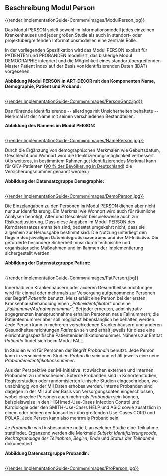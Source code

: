 ## Beschreibung Modul Person

{{render:ImplementationGuide-Common/images/ModulPerson.jpg}}

Das Modul PERSON spielt sowohl im Informationsmodell jedes einzelnen Krankenhauses und jeder großen Studie als auch in standort- oder projektübergreifenden Informationsmodellen eine zentrale Rolle.

In der vorliegenden Spezifikation wird das Modul PERSON explizit für PATIENTEN und PROBANDEN modelliert, das bisherige Modul DEMOGRAPHIE integriert und die Möglichkeit eines standortübergreifenden Master Patient Index auf der Basis von identifizierenden Daten (IDAT) vorgesehen.

**Abbildung Modul PERSON in ART-DECOR mit den Komponenten Name, Demographie, Patient und Proband:** <br><br>

[{{render:ImplementationGuide-Common/images/PersonGanz.jpg}}](https://art-decor.org/art-decor/decor-datasets--mide-?id=&effectiveDate=&conceptId=&conceptEffectiveDate=)


Das führende identifizierende -- allerdings mit Unsicherheiten behaftete -- Merkmal ist der Name mit seinen verschiedenen Bestandteilen.

**Abbildung des Namens im Modul PERSON:** <br><br>

[{{render:ImplementationGuide-Common/images/NamePerson.jpg}}](https://art-decor.org/art-decor/decor-datasets--mide-?id=&effectiveDate=&conceptId=&conceptEffectiveDate=)

Durch die Ergänzung von demographischen Merkmalen wie Geburtsdatum, Geschlecht und Wohnort wird die Identifizierungsmöglichkeit verbessert. (Als weiteres, in bestimmtem Rahmen gut identifizierendes Merkmal kann für GKV-Patienten ([90 % der Bevölkerung in Deutschland](https://www.gkv-spitzenverband.de/service/zahlen_und_grafiken/zahlen_und_grafiken.jsp)) die Versicherungsnummer genannt werden.)

**Abbildung der Datensatzgruppe Demographie:** <br><br>

[{{render:ImplementationGuide-Common/images/DemoPerson.jpg}}](https://art-decor.org/art-decor/decor-datasets--mide-?id=&effectiveDate=&conceptId=&conceptEffectiveDate=)

Die Einzelangaben zu den Personen im Modul PERSON dienen aber nicht nur zur Identifizierung. Ein Merkmal wie Wohnort wird auch für räumliche Analysen benötigt, Alter und Geschlecht beispielsweise auch zur Risikoadjustierung.
Dass diese Angaben im Modul PERSON des Kerndatensatzes enthalten sind, bedeutet umgekehrt nicht, dass sie allgemein zur Herausgabe bestimmt sind. Die Nutzung unterliegt den Regeln des jeweiligen Datenintegrationszentrums und der MI-Initiative. Die geforderte besondere Sicherheit muss durch technische und organisatorische Maßnahmen und im Rahmen der Implementierung sichergestellt werden.


**Abbildung der Datensatzgruppe Patient:** <br><br>

[{{render:ImplementationGuide-Common/images/PatPerson.jpg}}](https://art-decor.org/art-decor/decor-datasets--mide-?id=&effectiveDate=&conceptId=&conceptEffectiveDate=)

Innerhalb von Krankenhäusern oder anderen Gesundheitseinrichtungen wird für einmal oder mehrmals zur Versorgung aufgenommene Personen der Begriff *PatientIn* benutzt. Meist erhält eine Person bei der ersten Krankenhausbehandlung einen *„Patienidentifikator“* und eine *„Fallnummer/Aufnahmenummer“*. Bei jeder erneuten, administrativ abgegrenzten Inanspruchnahme erhalten Personen neue Fallnummern; die Patientennummer aber soll möglichst lebenslänglich beibehalten werden.
Jede Person kann in mehreren verschiedenen Krankenhäusern und anderen Gesundheitseinrichtungen *PatientIn* sein und erhält jeweils für diese eine einrichtungsspezifische Patientenidentifikationsnummer. Näheres zur Entität *PatientIn* findet sich beim Modul FALL.

In Studien wird für Personen der Begriff *ProbandIn* benutzt. Jede Person kann in verschiedenen Studien *ProbandIn* sein und erhält jeweils eine neue *Probandenidentifikationsnummer*.

Aus der Perspektive der MI-Initiative ist zwischen externen und internen Probanden zu unterscheiden. Externe Probanden sind in Kohortenstudien, Registerstudien oder randomisierten klinische Studien eingeschrieben, wo unabhängig von der MII Daten erhoben werden. Interne Probanden sind dagegen in der MII auf der Basis von Versorgungsdaten eingeschlossen, wobei einzelne Personen auch mehrmals *ProbandIn* sein können, beispielsweise in den HiGHmed-Use-Cases Infection Control und Kardiologie oder den SMITH-Use-Cases HELP und ASIC sowie zusätzlich in einem oder beiden der konsortien-übergreifenden Use-Cases CORD und POLAR. 
Jede Person kann also mehrmals Proband sein.

Je *ProbandIn* wird insbesondere notiert, an welcher Studie eine Teilnahme stattfindet. Ergänzend werden die Merkmale *Subjekt Identifizierungscode*, *Rechtsgrundlage der Teilnahme*, *Beginn*, *Ende* und *Status der Teilnahme* dokumentiert.

**Abbildung Datensatzgruppe ProbandIn:** <br><br>

[{{render:ImplementationGuide-Common/images/ProPerson.jpg}}](https://art-decor.org/art-decor/decor-datasets--mide-?id=&effectiveDate=&conceptId=&conceptEffectiveDate=)

